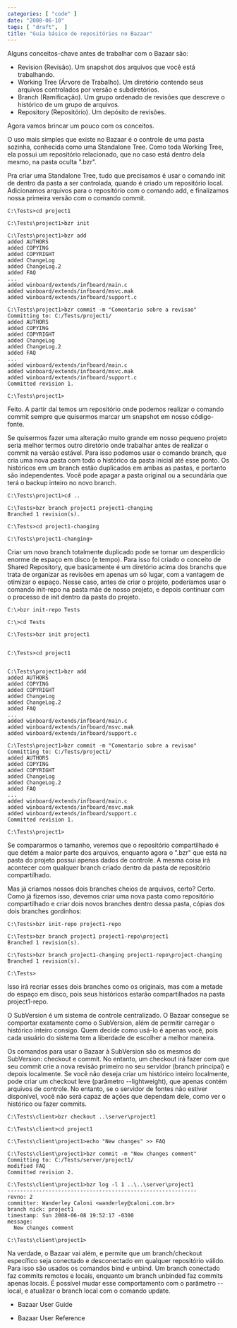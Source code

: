 ```yaml
---
categories: [ "code" ]
date: "2008-06-10"
tags: [ "draft",  ]
title: "Guia básico de repositórios no Bazaar"
---
```

Alguns conceitos-chave antes de trabalhar com o Bazaar são:

  * Revision (Revisão). Um snapshot dos arquivos que você está
  trabalhando.
  * Working Tree (Árvore de Trabalho). Um diretório contendo seus
  arquivos controlados por versão e subdiretórios.
  * Branch (Ramificação). Um grupo ordenado de revisões que descreve
  o histórico de um grupo de arquivos.
  * Repository (Repositório). Um depósito de revisões.

Agora vamos brincar um pouco com os conceitos.

O uso mais simples que existe no Bazaar é o controle de uma pasta
sozinha, conhecida como uma Standalone Tree. Como toda Working Tree,
ela possui um repositório relacionado, que no caso está dentro dela
mesmo, na pasta oculta ".bzr".

Pra criar uma Standalone Tree, tudo que precisamos é usar o comando init
de dentro da pasta a ser controlada, quando é criado um repositório
local. Adicionamos arquivos para o repositório com o comando add,
e finalizamos nossa primeira versão com o comando commit.
    
    C:\Tests>cd project1
    
    C:\Tests\project1>bzr init
    
    C:\Tests\project1>bzr add
    added AUTHORS
    added COPYING
    added COPYRIGHT
    added ChangeLog
    added ChangeLog.2
    added FAQ
    ...
    added winboard/extends/infboard/main.c
    added winboard/extends/infboard/msvc.mak
    added winboard/extends/infboard/support.c
    
    C:\Tests\project1>bzr commit -m "Comentario sobre a revisao"
    Committing to: C:/Tests/project1/
    added AUTHORS
    added COPYING
    added COPYRIGHT
    added ChangeLog
    added ChangeLog.2
    added FAQ
    ...
    added winboard/extends/infboard/main.c
    added winboard/extends/infboard/msvc.mak
    added winboard/extends/infboard/support.c
    Committed revision 1.
    
    C:\Tests\project1>

Feito. A partir daí temos um repositório onde podemos realizar o comando
commit sempre que quisermos marcar um snapshot em nosso código-fonte.

Se quisermos fazer uma alteração muito grande em nosso pequeno projeto
seria melhor termos outro diretório onde trabalhar antes de realizar
o commit na versão estável. Para isso podemos usar o comando branch,
que cria uma nova pasta com todo o histórico da pasta inicial até esse
ponto. Os históricos em um branch estão duplicados em ambas as pastas,
e portanto são independentes. Você pode apagar a pasta original ou a
secundária que terá o backup inteiro no novo branch.

    
    C:\Tests\project1>cd ..
    
    C:\Tests>bzr branch project1 project1-changing
    Branched 1 revision(s).
    
    C:\Tests>cd project1-changing
    
    C:\Tests\project1-changing>

Criar um novo branch totalmente duplicado pode se tornar um desperdício
enorme de espaço em disco (e tempo). Para isso foi criado o conceito de
Shared Repository, que basicamente é um diretório acima dos branchs
que trata de organizar as revisões em apenas um só lugar, com a
vantagem de otimizar o espaço. Nesse caso, antes de criar o projeto,
poderíamos usar o comando init-repo na pasta mãe de nosso projeto,
e depois continuar com o processo de init dentro da pasta do projeto.

    
    C:\>bzr init-repo Tests
    
    C:\>cd Tests
    
    C:\Tests>bzr init project1

    
    C:\Tests>cd project1

    
    C:\Tests\project1>bzr add
    added AUTHORS
    added COPYING
    added COPYRIGHT
    added ChangeLog
    added ChangeLog.2
    added FAQ
    ...
    added winboard/extends/infboard/main.c
    added winboard/extends/infboard/msvc.mak
    added winboard/extends/infboard/support.c
    
    C:\Tests\project1>bzr commit -m "Comentario sobre a revisao"
    Committing to: C:/Tests/project1/
    added AUTHORS
    added COPYING
    added COPYRIGHT
    added ChangeLog
    added ChangeLog.2
    added FAQ
    ...
    added winboard/extends/infboard/main.c
    added winboard/extends/infboard/msvc.mak
    added winboard/extends/infboard/support.c
    Committed revision 1.
    
    C:\Tests\project1>

Se compararmos o tamanho, veremos que o repositório compartilhado é
que detém a maior parte dos arquivos, enquanto agora o ".bzr" que está
na pasta do projeto possui apenas dados de controle. A mesma coisa irá
acontecer com qualquer branch criado dentro da pasta de repositório
compartilhado.

Mas já criamos nossos dois branches cheios de arquivos,
certo? Certo. Como já fizemos isso, devemos criar uma nova pasta como
repositório compartilhado e criar dois novos branches dentro dessa pasta,
cópias dos dois branches gordinhos:

    
    C:\Tests>bzr init-repo project1-repo
    
    C:\Tests>bzr branch project1 project1-repo\project1
    Branched 1 revision(s).
    
    C:\Tests>bzr branch project1-changing project1-repo\project-changing
    Branched 1 revision(s).
    
    C:\Tests>

Isso irá recriar esses dois branches como os originais, mas com a metade
do espaço em disco, pois seus históricos estarão compartilhados na
pasta project1-repo.

O SubVersion é um sistema de controle centralizado. O Bazaar consegue
se comportar exatamente como o SubVersion, além de permitir carregar o
histórico inteiro consigo. Quem decide como usá-lo é apenas você, pois
cada usuário do sistema tem a liberdade de escolher a melhor maneira.

Os comandos para usar o Bazaar à SubVersion são os mesmos do SubVersion:
checkout e commit. No entanto, um checkout irá fazer com que seu
commit crie a nova revisão primeiro no seu servidor (branch principal)
e depois localmente. Se você não deseja criar um histórico inteiro
localmente, pode criar um checkout leve (parâmetro --lightweight),
que apenas contém arquivos de controle. No entanto, se o servidor de
fontes não estiver disponível, você não será capaz de ações que
dependam dele, como ver o histórico ou fazer commits.

    
    C:\Tests\client>bzr checkout ..\server\project1
    
    C:\Tests\client>cd project1
    
    C:\Tests\client\project1>echo "New changes" >> FAQ
    
    C:\Tests\client\project1>bzr commit -m "New changes comment"
    Committing to: C:/Tests/server/project1/
    modified FAQ
    Committed revision 2.
    
    C:\Tests\client\project1>bzr log -l 1 ..\..\server\project1
    ------------------------------------------------------------
    revno: 2
    committer: Wanderley Caloni <wanderley@caloni.com.br>
    branch nick: project1
    timestamp: Sun 2008-06-08 19:52:17 -0300
    message:
      New changes comment
    
    C:\Tests\client\project1>

Na verdade, o Bazaar vai além, e permite que um branch/checkout
específico seja conectado e desconectado em qualquer repositório
válido. Para isso são usados os comandos bind e unbind. Um branch
conectado faz commits remotos e locais, enquanto um branch unbinded
faz commits apenas locais. É possível mudar esse comportamento com o
parâmetro --local, e atualizar o branch local com o comando update.

	
  * Bazaar User Guide

	
  * Bazaar User Reference

